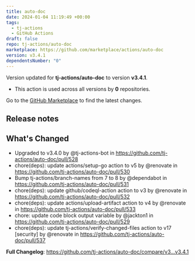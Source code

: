 ```yaml
---
title: auto-doc
date: 2024-01-04 11:19:49 +00:00
tags:
  - tj-actions
  - GitHub Actions
draft: false
repo: tj-actions/auto-doc
marketplace: https://github.com/marketplace/actions/auto-doc
version: v3.4.1
dependentsNumber: "0"
---
```



Version updated for **tj-actions/auto-doc** to version **v3.4.1**.
- This action is used across all versions by **0** repositories.

Go to the [GitHub Marketplace](https://github.com/marketplace/actions/auto-doc) to find the latest changes.

## Release notes

## What's Changed
* Upgraded to v3.4.0 by @tj-actions-bot in https://github.com/tj-actions/auto-doc/pull/528
* chore(deps): update actions/setup-go action to v5 by @renovate in https://github.com/tj-actions/auto-doc/pull/530
* Bump tj-actions/branch-names from 7 to 8 by @dependabot in https://github.com/tj-actions/auto-doc/pull/531
* chore(deps): update github/codeql-action action to v3 by @renovate in https://github.com/tj-actions/auto-doc/pull/532
* chore(deps): update actions/upload-artifact action to v4 by @renovate in https://github.com/tj-actions/auto-doc/pull/533
* chore: update code block output variable by @jackton1 in https://github.com/tj-actions/auto-doc/pull/529
* chore(deps): update tj-actions/verify-changed-files action to v17 [security] by @renovate in https://github.com/tj-actions/auto-doc/pull/537


**Full Changelog**: https://github.com/tj-actions/auto-doc/compare/v3...v3.4.1
